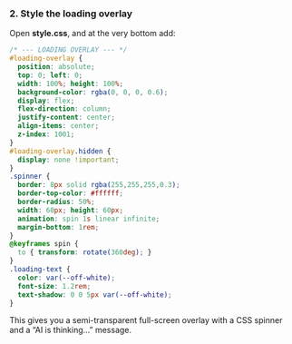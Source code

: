 ### 2. Style the loading overlay  
Open **style.css**, and at the very bottom add:

```css
/* --- LOADING OVERLAY --- */
#loading-overlay {
  position: absolute;
  top: 0; left: 0;
  width: 100%; height: 100%;
  background-color: rgba(0, 0, 0, 0.6);
  display: flex;
  flex-direction: column;
  justify-content: center;
  align-items: center;
  z-index: 1001;
}
#loading-overlay.hidden {
  display: none !important;
}
.spinner {
  border: 8px solid rgba(255,255,255,0.3);
  border-top-color: #ffffff;
  border-radius: 50%;
  width: 60px; height: 60px;
  animation: spin 1s linear infinite;
  margin-bottom: 1rem;
}
@keyframes spin {
  to { transform: rotate(360deg); }
}
.loading-text {
  color: var(--off-white);
  font-size: 1.2rem;
  text-shadow: 0 0 5px var(--off-white);
}
```

This gives you a semi-transparent full-screen overlay with a CSS spinner and a “AI is thinking…” message.